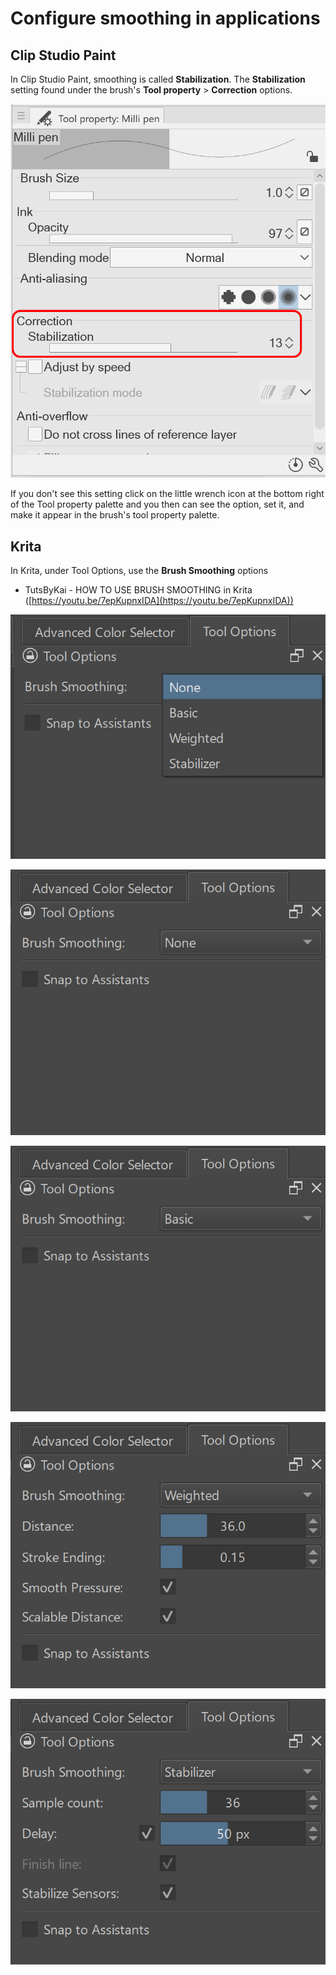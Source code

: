 # Configure smoothing in applications

## Clip Studio Paint

In Clip Studio Paint, smoothing is called **Stabilization**. The **Stabilization** setting found under the brush's **Tool property** >  **Correction** options.

![](<../../.gitbook/assets/image (23).png>)

If you don't see this setting click on the little wrench icon at the bottom right of the Tool property palette and you then can see the option, set it,  and make it appear in the brush's tool property palette.

## Krita

In Krita, under Tool Options, use the **Brush Smoothing** options

* TutsByKai - HOW TO USE BRUSH SMOOTHING in Krita ([https://youtu.be/7epKupnxIDA](https://youtu.be/7epKupnxIDA))

![](<../../.gitbook/assets/image (31).png>)



![](<../../.gitbook/assets/image (263).png>)



![](<../../.gitbook/assets/image (257).png>)



![](<../../.gitbook/assets/image (256).png>)



![](<../../.gitbook/assets/image (137).png>)

